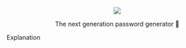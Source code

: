 <div align="center">
  <img src="https://i.imgur.com/My4LTZN.png"/>
  <p>The next generation password generator 🔐</p>
</div>

<a src="https://app.creately.com/diagram/m2RYUonx1pU">Explanation</a>
